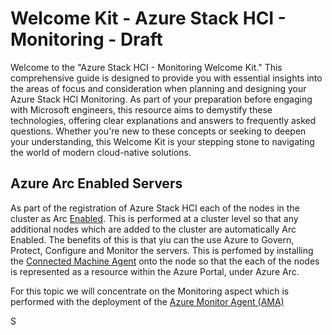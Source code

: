 [arcenabledservers]:https://learn.microsoft.com/en-us/azure/azure-arc/servers/overview
[connectedmachineagent]:https://learn.microsoft.com/en-us/azure/azure-arc/servers/agent-overview
[ama]:https://learn.microsoft.com/en-us/azure/azure-monitor/agents/agents-overview

# Welcome Kit - Azure Stack HCI - Monitoring - Draft


Welcome to the "Azure Stack HCI - Monitoring Welcome Kit." This
comprehensive guide is designed to provide you with essential insights
into the areas of focus and consideration when planning and designing
your Azure Stack HCI Monitoring. As part of your preparation before
engaging with Microsoft engineers, this resource aims to demystify these
technologies, offering clear explanations and answers to frequently
asked questions. Whether you're new to these concepts or seeking to
deepen your understanding, this Welcome Kit is your stepping stone to
navigating the world of modern cloud-native solutions. 


## Azure Arc Enabled Servers

As part of the registration of Azure Stack HCI each of the nodes in the cluster as Arc [Enabled][arcenabledservers].  This is performed at a cluster level so that any additional nodes which are added to the cluster are automatically Arc Enabled.  The benefits of this is that yiu can the use Azure to Govern, Protect, Configure and Monitor the servers.  This is perfomed by installing the [Connected Machine Agent][connectedmachineagent] onto the node so that the each of the nodes is represented as a resource within the Azure Portal, under Azure Arc. 

For this topic we will concentrate on the Monitoring aspect which is performed with the deployment of the [Azure Monitor Agent (AMA)][ama]

S